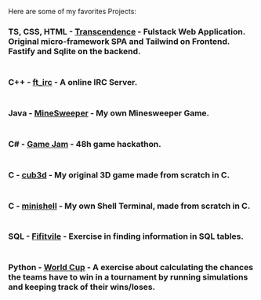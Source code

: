 Here are some of my favorites Projects:

### TS, CSS, HTML - [Transcendence](https://https://github.com/42rteles-f/Transcendence) - Fulstack Web Application. Original micro-framework SPA and Tailwind on Frontend. Fastify and Sqlite on the backend. <br><br>
### C++           - [ft_irc](https://github.com/42rteles-f/ft_irc) - A online  IRC Server.   <br><br>
### Java          - [MineSweeper](https://github.com/RubensTFJ/mineSweeper) - My own Minesweeper Game. <br><br>
### C#            - [Game Jam](https://github.com/zico15/game-jam-42D) - 48h game hackathon. <br><br>
### C             - [cub3d](https://github.com/42rteles-f/cub3d) - My original 3D game made from scratch in C. <br><br>
### C             - [minishell](https://github.com/42rteles-f/minishell) - My own Shell Terminal, made from scratch in C. <br><br>
### SQL           - [Fifitvile](https://github.com/RubensTFJ/CS50---Introduction/tree/main/Week%207.%20SQL%20-%20fiftyville) - Exercise in finding information in SQL tables. <br><br>
### Python        - [World Cup](https://github.com/RubensTFJ/CS50---Introduction/tree/main/Week%206.%20py%20-%20world-cup) - A exercise about calculating the chances the teams have to win in a tournament by running simulations and keeping track of their wins/loses. <br><br>
